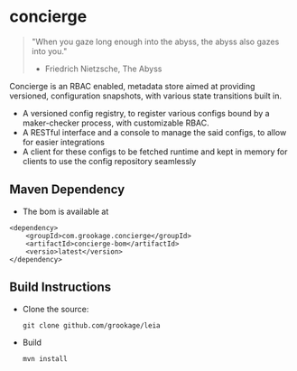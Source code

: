 # concierge

> "When you gaze long enough into the abyss, the abyss also gazes into you."
> - Friedrich Nietzsche, The Abyss

Concierge is an RBAC enabled, metadata store aimed at providing versioned,
configuration snapshots, with various state transitions built in.

- A versioned config registry, to register various configs bound by a maker-checker process, with customizable RBAC.
- A RESTful interface and a console to manage the said configs, to allow for easier integrations
- A client for these configs to be fetched runtime and kept in memory for clients to use the config repository
  seamlessly

## Maven Dependency

- The bom is available at

```
<dependency>
    <groupId>com.grookage.concierge</groupId>
    <artifactId>concierge-bom</artifactId>
    <versio>latest</version>
</dependency>
```

## Build Instructions

- Clone the source:

      git clone github.com/grookage/leia

- Build

      mvn install 

